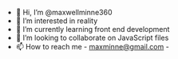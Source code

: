 - 👋 Hi, I’m @maxwellminne360
- 👀 I’m interested in reality
- 🌱 I’m currently learning front end development
- 💞️ I’m looking to collaborate on JavaScript files
- 📫 How to reach me - maxminne@gmail.com -

<!---
maxwellminne360/maxwellminne360 is a ✨ special ✨ repository because its `README.md` (this file) appears on your GitHub profile.
You can click the Preview link to take a look at your changes.
--->
